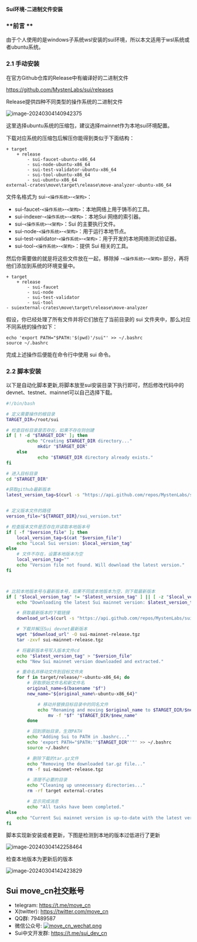 **Sui环境-二进制文件安装**

### **前言 **

由于个人使用的是windows子系统wsl安装的sui环境，所以本文适用于wsl系统或者ubuntu系统。

### **2.1 手动安装**

在官方Github仓库的Release中有编译好的二进制文件

https://github.com/MystenLabs/sui/releases

Release提供四种不同类型的操作系统的二进制文件  

![image-20240304140942375](E:\360MoveData\Users\admin\Desktop\sui_move_document\SuiStartrek\Sui环境-二进制文件安装.assets\image-20240304140942375.png)

这里选择ubuntu系统的压缩包，建议选择mainnet作为本地sui环境配置。

下载对应系统的压缩包后解压你能得到类似于下面结构：

```
+ target 
	+ release   
		- sui-faucet-ubuntu-x86_64   
		- sui-node-ubuntu-x86_64   
		- sui-test-validator-ubuntu-x86_64   
		- sui-tool-ubuntu-x86_64   
		- sui-ubuntu-x86_64
external-crates\move\target\release\move-analyzer-ubuntu-x86_64
```

文件名格式为 sui-`<操作系统>`-`<架构>`：

- sui-faucet-`<操作系统>`-`<架构>`：本地网络上用于铸币的工具。
- sui-indexer-`<操作系统>`-`<架构>`：本地Sui 网络的索引器。
- sui-`<操作系统>`-`<架构>`：Sui 的主要执行文件。
- sui-node-`<操作系统>`-`<架构>`：用于运行本地节点。
- sui-test-validator-`<操作系统>`-`<架构>`：用于开发的本地网络测试验证器。
- sui-tool-`<操作系统>`-`<架构>`：提供 Sui 相关的工具。

然后你需要做的就是将这些文件放在一起，移除掉 -`<操作系统>`-`<架构>` 部分，再将他们添加到系统的环境变量中。

```
+ target 
	+ release   
		- sui-faucet   
		- sui-node   
		- sui-test-validator   
		- sui-tool   
- suiexternal-crates\move\target\release\move-analyzer
```

假设，你已经处理了所有文件并将它们放在了当前目录的 sui 文件夹中，那么对应不同系统的操作如下：

```
echo 'export PATH="$PATH:'$(pwd)'/sui"' >> ~/.bashrc
source ~/.bashrc
```

完成上述操作后便能在命令行中使用 sui 命令。

### **2.2 脚本安装**

以下是自动化脚本更新,将脚本放至sui安装目录下执行即可，然后修改代码中的devnet、testnet、mainnet可以自己选择下载。

```bash
#!/bin/bash

# 定义需要操作的根目录
TARGET_DIR=/root/sui

# 检查目标目录是否存在，如果不存在则创建
if [ ! -d "$TARGET_DIR" ]; then
	    echo "Creating $TARGET_DIR directory..."
	        mkdir "$TARGET_DIR"
	else
		    echo "$TARGET_DIR directory already exists."
fi

# 进入目标目录
cd "$TARGET_DIR"

#获取github最新版本
latest_version_tag=$(curl -s "https://api.github.com/repos/MystenLabs/sui/releases" | jq -r '.[] | select(.tag_name | test("mainnet")) | .tag_name' | head -n 1)


# 定义版本文件的路径
version_file="${TARGET_DIR}/sui_version.txt"

# 检查版本文件是否存在并读取本地版本号
if [ -f "$version_file" ]; then
    local_version_tag=$(cat "$version_file")
    echo "Local Sui version: $local_version_tag"
else
    # 文件不存在，设置本地版本为空
    local_version_tag=""
    echo "Version file not found. Will download the latest version."
fi



# 比较本地版本号与最新版本号，如果不同或本地版本为空，则下载最新版本
if [ "$local_version_tag" != "$latest_version_tag" ] || [ -z "$local_version_tag" ]; then
    echo "Downloading the latest Sui mainnet version: $latest_version_tag"

    # 获取最新版本的下载链接
	download_url=$(curl -s "https://api.github.com/repos/MystenLabs/sui/releases" | jq -r '.[] | select(.name | test("mainnet")) | .assets[] | select(.name | test("ubuntu-x86_64.tgz")) | .browser_download_url' | head -n 1)

    # 下载并解压Sui devnet最新版本
    wget "$download_url" -O sui-mainnet-release.tgz
    tar -zxvf sui-mainnet-release.tgz

    # 将最新版本号写入版本文件cd 
    echo "$latest_version_tag" > "$version_file"
    echo "New Sui mainnet version downloaded and extracted."

	# 重命名并移动文件到目标文件夹
	for f in target/release/*-ubuntu-x86_64; do
		# 获取原始文件名和新文件名
		original_name=$(basename "$f")
		new_name="${original_name%-ubuntu-x86_64}"

			# 移动并替换目标目录中的同名文件
			echo "Renaming and moving $original_name to $TARGET_DIR/$new_name..."
				mv -f "$f" "$TARGET_DIR/$new_name"
		done

		# 回到原始目录，生效PATH
		echo "Adding Sui to PATH in .bashrc..."
		echo 'export PATH="$PATH:'"$TARGET_DIR"'"' >> ~/.bashrc
		source ~/.bashrc

		# 删除下载的tar.gz文件
		echo "Removing the downloaded tar.gz file..."
		rm -f sui-mainnet-release.tgz

		# 清理不必要的目录
		echo "Cleaning up unnecessary directories..."
		rm -rf target external-crates

		# 显示完成消息
		echo "All tasks have been completed."
else
    echo "Current Sui mainnet version is up-to-date with the latest version: $local_version_tag"
fi
```

脚本实现新安装或者更新，下图是检测到本地的版本过低进行了更新

![image-20240304142258464](E:\360MoveData\Users\admin\Desktop\sui_move_document\SuiStartrek\Sui环境-二进制文件安装.assets\image-20240304142258464.png)

检查本地版本为更新后的版本

![image-20240304142423829](E:\360MoveData\Users\admin\Desktop\sui_move_document\SuiStartrek\Sui环境-二进制文件安装.assets\image-20240304142423829.png)



## Sui move_cn社交账号

- telegram: https://t.me/move_cn
- X(twitter): https://twitter.com/move_cn
- QQ群: 79489587
- 微信公众号: [![move_cn_wechat.png](https://github.com/move-cn/MoveCreatorMakeSUI/raw/main/images/move_cn_wechat.png)](https://github.com/move-cn/MoveCreatorMakeSUI/blob/main/images/move_cn_wechat.png)
- Sui中文开发群: https://t.me/sui_dev_cn